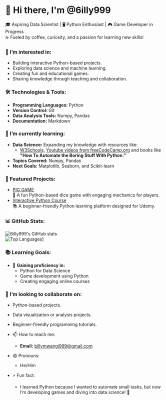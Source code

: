 # 👋 Hi there, I'm @6illy999
  🎓 Aspiring Data Scientist | 🖥️ Python Enthusiast | 🎮 Game Developer in Progress  
  ☕ Fueled by coffee, curiosity, and a passion for learning new skills!

### 👀 I’m interested in:  
  - Building interactive Python-based projects.
  - Exploring data science and machine learning.
  - Creating fun and educational games.
  - Sharing knowledge through teaching and collaboration.  
  
### 🛠️ Technologies & Tools:  
  - **Programming Languages:** Python
  - **Version Control:** Git
  - **Data Analysis Tools:** Numpy, Pandas
  - **Documentation:** Markdown 

### 🌱 I’m currently learning:  
  - **Data Science:** Expanding my knowledge with resources like:
    - [W3Schools](https://www.w3schools.com/), [Youtube videos from freeCodeCamp.org](https://youtu.be/GPVsHOlRBBI?si=rSUTmpV_rTKPskIp) and books like **"How To Automate the Boring Stuff With 
            Python."**
  - **Topics Covered:** Numpy, Pandas
  - **Next Goals:** Matplotlib, Seaborn, and Scikit-learn
  
### 🌟 Featured Projects:  
  - [PIG GAME](https://github.com/6illy999/PIG_GAME)  
    🎲 A fun Python-based dice game with engaging mechanics for players.
  - [Interactive Python Course](https://github.com/6illy999/PythonCourse)  
    📚 A beginner-friendly Python learning platform designed for Udemy.
  
### 📊 GitHub Stats:  
  ![6illy999's GitHub stats](https://github-readme-stats.vercel.app/api?username=6illy999&show_icons=true&theme=radical)  
  ![Top Languages](https://github-readme-stats.vercel.app/api/top-langs/?username=6illy999&layout=compact&theme=radical)]  
  
### 📚 Learning Goals:  
  - 🚀 **Gaining proficiency in:**
    - Python for Data Science
    - Game development using Python
    - Creating engaging online courses
  
### 💞️ I’m looking to collaborate on:
  - Python-based projects.
  - Data visualization or analysis projects.
  - Beginner-friendly programming tutorials.
        
- 📫 How to reach me:
    - **Email:** [billymwangi999@gmail.com](mailto:billymwangi999@gmail.com)
  
- 😄 Pronouns:
  - He/Him
  
- ⚡ Fun fact:
  - I learned Python because I wanted to automate small tasks, but now I’m developing games and diving into data science! 🚀

<!---
6illy999/6illy999 is a ✨ special ✨ repository because its `README.md` (this file) appears on your GitHub profile.
You can click the Preview link to take a look at your changes.
--->
